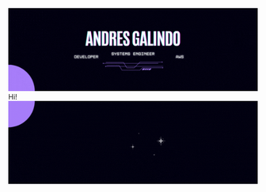 <img src="https://github.com/AndyG2211/AndyG2211/blob/37c31cbf06422637a0276f98b94200a85c1cd1ee/Black%20Header.gif">
Hi!
<img src="https://github.com/AndyG2211/AndyG2211/blob/37c31cbf06422637a0276f98b94200a85c1cd1ee/Black%20Footer.gif">
<!--
**AndyG2211/AndyG2211** is a ✨ _special_ ✨ repository because its `README.md` (this file) appears on your GitHub profile.

Here are some ideas to get you started:

- 🔭 I’m currently working on ...
- 🌱 I’m currently learning ...
- 👯 I’m looking to collaborate on ...
- 🤔 I’m looking for help with ...
- 💬 Ask me about ...
- 📫 How to reach me: ...
- 😄 Pronouns: ...
- ⚡ Fun fact: ...
-->
